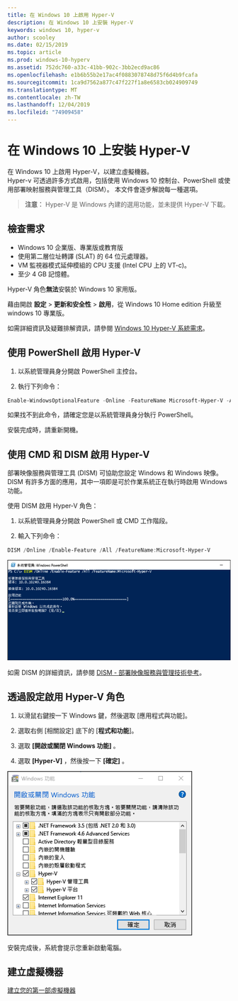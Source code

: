 ```yaml
---
title: 在 Windows 10 上啟用 Hyper-V
description: 在 Windows 10 上安裝 Hyper-V
keywords: windows 10, hyper-v
author: scooley
ms.date: 02/15/2019
ms.topic: article
ms.prod: windows-10-hyperv
ms.assetid: 752dc760-a33c-41bb-902c-3bb2ecd9ac86
ms.openlocfilehash: e1b6b55b2e17ac4f0883078748d75f6d4b9fcafa
ms.sourcegitcommit: 1ca9d7562a877c47f227f1a8e6583cb024909749
ms.translationtype: MT
ms.contentlocale: zh-TW
ms.lasthandoff: 12/04/2019
ms.locfileid: "74909458"
---
```

# <a name="install-hyper-v-on-windows-10"></a>在 Windows 10 上安裝 Hyper-V

在 Windows 10 上啟用 Hyper-V，以建立虛擬機器。  
Hyper-v 可透過許多方式啟用，包括使用 Windows 10 控制台、PowerShell 或使用部署映射服務與管理工具（DISM）。 本文件會逐步解說每一種選項。

> **注意︰** Hyper-V 是 Windows 內建的選用功能，並未提供 Hyper-V 下載。

## <a name="check-requirements"></a>檢查需求

* Windows 10 企業版、專業版或教育版
* 使用第二層位址轉譯 (SLAT) 的 64 位元處理器。
* VM 監視器模式延伸模組的 CPU 支援 (Intel CPU 上的 VT-c)。
* 至少 4 GB 記憶體。

Hyper-V 角色**無法**安裝於 Windows 10 家用版。

藉由開啟 **設定** > **更新和安全性** > **啟用**，從 Windows 10 Home edition 升級至 windows 10 專業版。

如需詳細資訊及疑難排解資訊，請參閱 [Windows 10 Hyper-V 系統需求](../reference/hyper-v-requirements.md)。

## <a name="enable-hyper-v-using-powershell"></a>使用 PowerShell 啟用 Hyper-V

1. 以系統管理員身分開啟 PowerShell 主控台。

2. 執行下列命令：

  ```powershell
  Enable-WindowsOptionalFeature -Online -FeatureName Microsoft-Hyper-V -All
  ```

  如果找不到此命令，請確定您是以系統管理員身分執行 PowerShell。

安裝完成時，請重新開機。

## <a name="enable-hyper-v-with-cmd-and-dism"></a>使用 CMD 和 DISM 啟用 Hyper-V

部署映像服務與管理工具 (DISM) 可協助您設定 Windows 和 Windows 映像。  DISM 有許多方面的應用，其中一項即是可於作業系統正在執行時啟用 Windows 功能。

使用 DISM 啟用 Hyper-V 角色：

1. 以系統管理員身分開啟 PowerShell 或 CMD 工作階段。

1. 輸入下列命令：

  ```powershell
  DISM /Online /Enable-Feature /All /FeatureName:Microsoft-Hyper-V
  ```

  ![顯示已啟用 Hyper-V 的主控台視窗。](media/dism_upd.png)

如需 DISM 的詳細資訊，請參閱 [DISM - 部署映像服務與管理技術參考](<https://docs.microsoft.com/previous-versions/windows/it-pro/windows-8.1-and-8/hh824821(v=win.10)>)。

## <a name="enable-the-hyper-v-role-through-settings"></a>透過設定啟用 Hyper-V 角色

1. 以滑鼠右鍵按一下 Windows 鍵，然後選取 \[應用程式與功能\]。

2. 選取右側 [相關設定] 底下的 [**程式和功能**]。 

3. 選取 **\[開啟或關閉 Windows 功能\]** 。

4. 選取 **\[Hyper-V\]** ，然後按一下 **\[確定\]** 。

![Windows 程式和功能對話方塊](media/enable_role_upd.png)

安裝完成後，系統會提示您重新啟動電腦。

## <a name="make-virtual-machines"></a>建立虛擬機器

[建立您的第一部虛擬機器](quick-create-virtual-machine.md)
